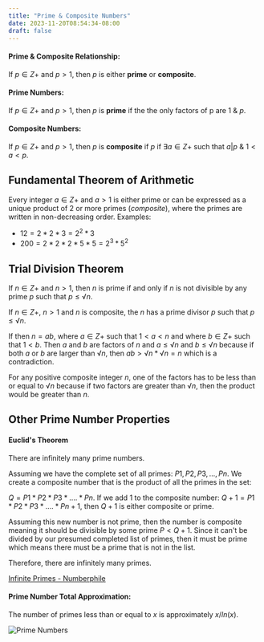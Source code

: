 ```yaml
---
title: "Prime & Composite Numbers"
date: 2023-11-20T08:54:34-08:00
draft: false
---
```


#### Prime & Composite Relationship:
If $p ∈ Z+$ and $p > 1$, then $p$ is either **prime** or **composite**. 

#### Prime Numbers:
If $p ∈ Z+$ and $p > 1$, then $p$ is **prime** if the the only factors of p are $1$ & $p$.

#### Composite Numbers:
If $p ∈ Z+$ and $p > 1$, then $p$ is **composite** if $p$ if $∃ a ∈ Z+$ such that $a | p$ & $1 < a < p$. 


## Fundamental Theorem of Arithmetic
Every integer $a ∈ Z+$ and $a > 1$ is either prime or can be expressed as a unique product of 2 or more primes (*composite*), where the primes are written in non-decreasing order. 
Examples: 
- $12 = 2 * 2 * 3 = 2^2 * 3$
- $200 = 2 * 2 * 2 * 5 * 5 = 2^3 * 5^2$

## Trial Division Theorem
If $n ∈ Z+$ and $n > 1$, then $n$ is prime if and only if $n$ is not divisible by any prime $p$ such that $p ≤ √n$.

If $n ∈ Z+$, $n > 1$ and $n$ is composite, the $n$ has a prime divisor $p$ such that $p ≤ √n$.

If then $n = ab$, where $a ∈ Z+$ such that $1<a<n$ and where $b ∈ Z+$ such that $1<b$. Then $a$ and $b$ are factors of $n$ and $a ≤ √n$ and $b ≤ √n$ because if both $a$ or $b$ are larger than $√n$, then $ab > √n * √n = n$ which is a contradiction.

For any positive composite integer $n$, one of the factors has to be less than or equal to $√n$ because if two factors are greater than $√n$, then the product would be greater than $n$. 
## Other Prime Number Properties
#### Euclid's Theorem
There are infinitely many prime numbers.

Assuming we have the complete set of all primes:
$P1,P2,P3,...,Pn$. We create a composite number that is the product of all the primes in the set:

$Q = P1 * P2 * P3 * .... * Pn$. 
If we add $1$ to the composite number:
$Q + 1= P1 * P2 * P3 * .... * Pn + 1$, then $Q+1$ is either composite or prime. 

Assuming this new number is not prime, then the number is composite meaning it should be divisible by some prime $P < Q+1$. Since it can't be divided by our presumed completed list of primes, then it must be prime which means there must be a prime that is not in the list. 

Therefore, there are infinitely many primes.

[Infinite Primes - Numberphile](https://www.youtube.com/watch?v=ctC33JAV4FI)



#### Prime Number Total Approximation:
The number of primes less than or equal to $x$ is approximately $x/ln(x)$.

![Prime Numbers](/notes/images/prime-numbers.png)
